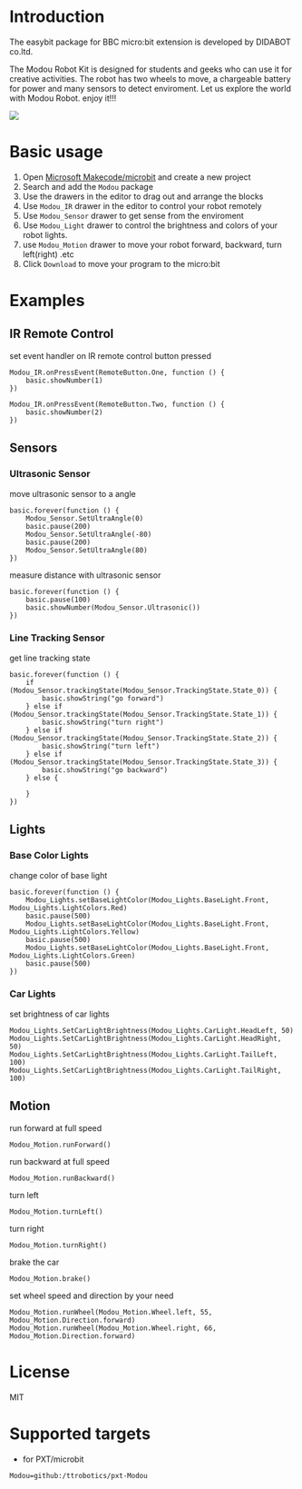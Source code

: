# Introduction

The easybit package for BBC micro:bit extension is developed by DIDABOT co.ltd.

The Modou Robot Kit is designed for students and geeks who can use it for creative activities.
The robot has two wheels to move, a chargeable battery for power and many sensors to detect 
enviroment. Let us explore the world with Modou Robot. enjoy it!!!

![](https://github.com/ttrobotics/pxt-Modou/blob/master/icon.png)

# Basic usage

1. Open [Microsoft Makecode/microbit](https://pxt.microbit.org) and create a new project 
2. Search and add the `Modou` package
3. Use the drawers in the editor to drag out and arrange the blocks
4. Use `Modou_IR` drawer in the editor to control your robot remotely
5. Use `Modou_Sensor` drawer to get sense from the enviroment
6. Use `Modou_Light` drawer to control the brightness and colors of your robot lights.
7. use `Modou_Motion` drawer to move your robot forward, backward, turn left(right) .etc
8. Click `Download` to move your program to the micro:bit

# Examples

## IR Remote Control 
set event handler on IR remote control button pressed
```blocks
Modou_IR.onPressEvent(RemoteButton.One, function () {
    basic.showNumber(1)
})

Modou_IR.onPressEvent(RemoteButton.Two, function () {
    basic.showNumber(2)
})
```
## Sensors

### Ultrasonic Sensor
move ultrasonic sensor to a angle 
```blocks
basic.forever(function () {
    Modou_Sensor.SetUltraAngle(0)
    basic.pause(200)
    Modou_Sensor.SetUltraAngle(-80)
    basic.pause(200)
    Modou_Sensor.SetUltraAngle(80)
})
```
measure distance with ultrasonic sensor

```
basic.forever(function () {
    basic.pause(100)
    basic.showNumber(Modou_Sensor.Ultrasonic())
})
```
### Line Tracking Sensor
get line tracking state
```
basic.forever(function () {
    if (Modou_Sensor.trackingState(Modou_Sensor.TrackingState.State_0)) {
        basic.showString("go forward")
    } else if (Modou_Sensor.trackingState(Modou_Sensor.TrackingState.State_1)) {
        basic.showString("turn right")
    } else if (Modou_Sensor.trackingState(Modou_Sensor.TrackingState.State_2)) {
        basic.showString("turn left")
    } else if (Modou_Sensor.trackingState(Modou_Sensor.TrackingState.State_3)) {
        basic.showString("go backward")
    } else {
    	
    }
})
```

## Lights

### Base Color Lights
change color of base light
```
basic.forever(function () {
    Modou_Lights.setBaseLightColor(Modou_Lights.BaseLight.Front, Modou_Lights.LightColors.Red)
    basic.pause(500)
    Modou_Lights.setBaseLightColor(Modou_Lights.BaseLight.Front, Modou_Lights.LightColors.Yellow)
    basic.pause(500)
    Modou_Lights.setBaseLightColor(Modou_Lights.BaseLight.Front, Modou_Lights.LightColors.Green)
    basic.pause(500)
})
```

### Car Lights
set brightness of car lights
```
Modou_Lights.SetCarLightBrightness(Modou_Lights.CarLight.HeadLeft, 50)
Modou_Lights.SetCarLightBrightness(Modou_Lights.CarLight.HeadRight, 50)
Modou_Lights.SetCarLightBrightness(Modou_Lights.CarLight.TailLeft, 100)
Modou_Lights.SetCarLightBrightness(Modou_Lights.CarLight.TailRight, 100)

```

## Motion

run forward at full speed
```
Modou_Motion.runForward()
```
run backward at full speed
```
Modou_Motion.runBackward()
```
turn left
```
Modou_Motion.turnLeft()
```
turn right
```
Modou_Motion.turnRight()
```
brake the car
```
Modou_Motion.brake()
```
set wheel speed and direction by your need
```
Modou_Motion.runWheel(Modou_Motion.Wheel.left, 55, Modou_Motion.Direction.forward)
Modou_Motion.runWheel(Modou_Motion.Wheel.right, 66, Modou_Motion.Direction.forward)
```

# License

MIT


# Supported targets

* for PXT/microbit

```package
Modou=github:/ttrobotics/pxt-Modou
```
